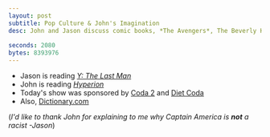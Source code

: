 ```yaml
---
layout: post
subtitle: Pop Culture & John's Imagination
desc: John and Jason discuss comic books, *The Avengers*, The Beverly Hill Gregoris, *The Avengers*, and James Bond. And a little bit about *The Avengers* at the end.
    
seconds: 2080
bytes: 8393976
---
```


- Jason is reading *[Y: The Last Man](http://en.wikipedia.org/wiki/Y:_The_Last_Man)*
- John is reading *[Hyperion](http://en.wikipedia.org/wiki/Hyperion_Cantos)*
- Today's show was sponsored by [Coda 2](http://panic.com/coda/) and [Diet Coda](http://panic.com/dietcoda/)
- Also, [Dictionary.com](http://dictionary.reference.com/)

(*I'd like to thank John for explaining to me why Captain America is **not** a racist -Jason*)